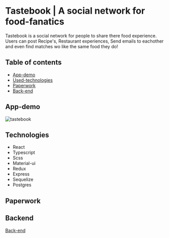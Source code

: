 # Tastebook | A social network for food-fanatics
Tastebook is a social network for people to share there food experience. Users can post Recipe's, Restaurant experiences, Send emails to eachother and even find matches wo like the same food they do!

## Table of contents
- [App-demo](#app-demo)
- [Used-technologies](#technologies)
- [Paperwork](#paper-work)
- [Back-end](#back-end)

## App-demo
<img src="https://media.giphy.com/media/ll0IUmuVtw0xoG5vse/giphy.gif" alt="tastebook"/>

## Technologies
- React
- Typescript
- Scss
- Material-ui
- Redux
- Express
- Sequelize
- Postgres

## Paperwork

## Backend
[Back-end](https://github.com/Myrinw/tastebook-backend)
